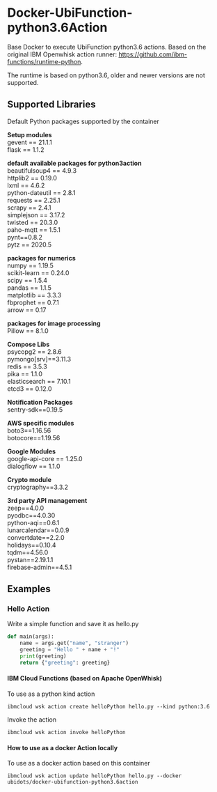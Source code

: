 # Docker-UbiFunction-python3.6Action
Base Docker to execute UbiFunction python3.6 actions. Based on the original IBM Openwhisk action runner: https://github.com/ibm-functions/runtime-python.

The runtime is based on python3.6, older and newer versions are not supported.

## Supported Libraries

Default Python packages supported by the container

**Setup modules**  
gevent == 21.1.1  
flask == 1.1.2  

**default available packages for python3action**  
beautifulsoup4 == 4.9.3  
httplib2 == 0.19.0  
lxml == 4.6.2  
python-dateutil == 2.8.1  
requests == 2.25.1  
scrapy == 2.4.1  
simplejson == 3.17.2  
twisted == 20.3.0  
paho-mqtt == 1.5.1  
pynt==0.8.2  
pytz == 2020.5  

**packages for numerics**  
numpy == 1.19.5  
scikit-learn == 0.24.0  
scipy == 1.5.4  
pandas == 1.1.5  
matplotlib == 3.3.3  
fbprophet == 0.7.1  
arrow == 0.17

**packages for image processing**  
Pillow == 8.1.0

**Compose Libs**  
psycopg2 == 2.8.6  
pymongo[srv]==3.11.3  
redis == 3.5.3  
pika == 1.1.0  
elasticsearch == 7.10.1  
etcd3 == 0.12.0

**Notification Packages**  
sentry-sdk==0.19.5

**AWS specific modules**  
boto3==1.16.56  
botocore==1.19.56

**Google Modules**  
google-api-core == 1.25.0  
dialogflow == 1.1.0

**Crypto module**  
cryptography==3.3.2

**3rd party API management**  
zeep==4.0.0  
pyodbc==4.0.30  
python-aqi==0.6.1  
lunarcalendar==0.0.9  
convertdate==2.2.0  
holidays==0.10.4  
tqdm==4.56.0  
pystan==2.19.1.1  
firebase-admin==4.5.1

## Examples

### Hello Action

Write a simple function and save it as hello.py

```py
def main(args):
    name = args.get("name", "stranger")
    greeting = "Hello " + name + "!"
    print(greeting)
    return {"greeting": greeting}
```

#### IBM Cloud Functions (based on Apache OpenWhisk)

To use as a python kind action

```
ibmcloud wsk action create helloPython hello.py --kind python:3.6
```

Invoke the action

```
ibmcloud wsk action invoke helloPython
```

#### How to use as a docker Action locally
To use as a docker action based on this container

```
ibmcloud wsk action update helloPython hello.py --docker ubidots/docker-ubifunction-python3.6action
```
